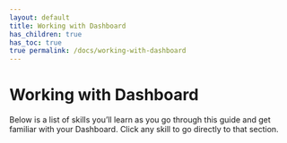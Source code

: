 ```yaml
---
layout: default
title: Working with Dashboard
has_children: true
has_toc: true
true permalink: /docs/working-with-dashboard
---
```


# Working with Dashboard

Below is a list of skills you’ll learn as you go through this guide and get familiar with your Dashboard. Click any skill to go directly to that section.
